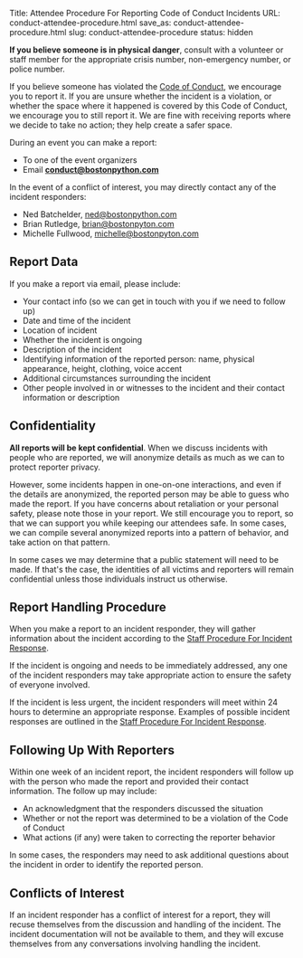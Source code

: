 Title: Attendee Procedure For Reporting Code of Conduct Incidents
URL: conduct-attendee-procedure.html
save_as: conduct-attendee-procedure.html
slug: conduct-attendee-procedure
status: hidden

**If you believe someone is in physical danger**, consult with a volunteer or staff member for the appropriate crisis number, non-emergency number, or police number.

If you believe someone has violated the [Code of Conduct]({filename}code-of-conduct.md), we encourage you to report it. If you are unsure whether the incident is a violation, or whether the space where it happened is covered by this Code of Conduct, we encourage you to still report it. We are fine with receiving reports where we decide to take no action; they help create a safer space.

During an event you can make a report:

  - To one of the event organizers
  - Email **<conduct@bostonpython.com>**

In the event of a conflict of interest, you may directly contact any of the incident responders:

  * Ned Batchelder, <ned@bostonpython.com>
  * Brian Rutledge, <brian@bostonpyton.com>
  * Michelle Fullwood, <michelle@bostonpyton.com>

## Report Data

If you make a report via email, please include:

* Your contact info (so we can get in touch with you if we need to follow up)
* Date and time of the incident
* Location of incident
* Whether the incident is ongoing
* Description of the incident
* Identifying information of the reported person: name, physical appearance, height, clothing, voice accent
* Additional circumstances surrounding the incident
* Other people involved in or witnesses to the incident and their contact information or description

## Confidentiality

**All reports will be kept confidential**. When we discuss incidents with people who are reported, we will anonymize details as much as we can to protect reporter privacy.

However, some incidents happen in one-on-one interactions, and even if the details are anonymized, the reported person may be able to guess who made the report. If you have concerns about retaliation or your personal safety, please note those in your report. We still encourage you to report, so that we can support you while keeping our attendees safe. In some cases, we can compile several anonymized reports into a pattern of behavior, and take action on that pattern.

In some cases we may determine that a public statement will need to be made. If that's the case, the identities of all victims and reporters will remain confidential unless those individuals instruct us otherwise.

## Report Handling Procedure

When you make a report to an incident responder, they will gather information about the incident according to the [Staff Procedure For Incident Response]({filename}conduct-staff-procedure.md).

If the incident is ongoing and needs to be immediately addressed, any one of the incident responders may take appropriate action to ensure the safety of everyone involved.

If the incident is less urgent, the incident responders will meet within 24 hours to determine an appropriate response. Examples of possible incident responses are outlined in the [Staff Procedure For Incident Response]({filename}conduct-staff-procedure.md).


## Following Up With Reporters

Within one week of an incident report, the incident responders will follow up with the person who made the report and provided their contact information. The follow up may include:

* An acknowledgment that the responders discussed the situation
* Whether or not the report was determined to be a violation of the Code of Conduct
* What actions (if any) were taken to correcting the reporter behavior

In some cases, the responders may need to ask additional questions about the incident in order to identify the reported person.

## Conflicts of Interest

If an incident responder has a conflict of interest for a report, they will recuse themselves from the discussion and handling of the incident. The incident documentation will not be available to them, and they will excuse themselves from any conversations involving handling the incident.